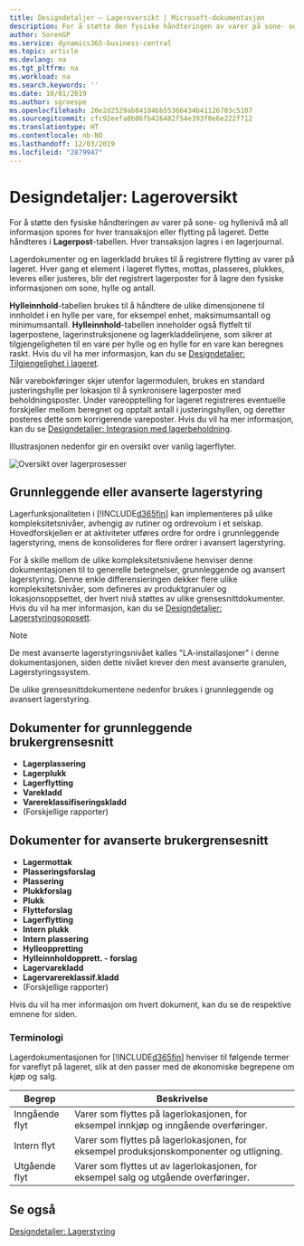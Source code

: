 ```yaml
---
title: Designdetaljer – Lageroversikt | Microsoft-dokumentasjon
description: For å støtte den fysiske håndteringen av varer på sone- og hyllenivå må all informasjon spores for hver transaksjon eller flytting på lageret. Dette håndteres i **Lagerpost**-tabellen. Hver transaksjon lagres i en lagerjournal.
author: SorenGP
ms.service: dynamics365-business-central
ms.topic: article
ms.devlang: na
ms.tgt_pltfrm: na
ms.workload: na
ms.search.keywords: ''
ms.date: 10/01/2019
ms.author: sgroespe
ms.openlocfilehash: 20e2d2529ab84184bb55366434b41126703c5107
ms.sourcegitcommit: cfc92eefa8b06fb426482f54e393f0e6e222f712
ms.translationtype: HT
ms.contentlocale: nb-NO
ms.lasthandoff: 12/03/2019
ms.locfileid: "2879947"
---
```

# <a name="design-details-warehouse-overview"></a>Designdetaljer: Lageroversikt
For å støtte den fysiske håndteringen av varer på sone- og hyllenivå må all informasjon spores for hver transaksjon eller flytting på lageret. Dette håndteres i **Lagerpost**-tabellen. Hver transaksjon lagres i en lagerjournal.  

Lagerdokumenter og en lagerkladd brukes til å registrere flytting av varer på lageret. Hver gang et element i lageret flyttes, mottas, plasseres, plukkes, leveres eller justeres, blir det registrert lagerposter for å lagre den fysiske informasjonen om sone, hylle og antall.

**Hylleinnhold**-tabellen brukes til å håndtere de ulike dimensjonene til innholdet i en hylle per vare, for eksempel enhet, maksimumsantall og minimumsantall. **Hylleinnhold**-tabellen inneholder også flytfelt til lagerpostene, lagerinstruksjonene og lagerkladdelinjene, som sikrer at tilgjengeligheten til en vare per hylle og en hylle for en vare kan beregnes raskt. Hvis du vil ha mer informasjon, kan du se [Designdetaljer: Tilgjengelighet i lageret](design-details-availability-in-the-warehouse.md).  

Når varebokføringer skjer utenfor lagermodulen, brukes en standard justeringshylle per lokasjon til å synkronisere lagerposter med beholdningsposter. Under vareopptelling for lageret registreres eventuelle forskjeller mellom beregnet og opptalt antall i justeringshyllen, og deretter posteres dette som korrigerende vareposter. Hvis du vil ha mer informasjon, kan du se [Designdetaljer: Integrasjon med lagerbeholdning](design-details-integration-with-inventory.md).  

Illustrasjonen nedenfor gir en oversikt over vanlig lagerflyter.  

![Oversikt over lagerprosesser](media/design_details_warehouse_management_overview.png "Oversikt over lagerprosesser")  

## <a name="basic-or-advanced-warehousing"></a>Grunnleggende eller avanserte lagerstyring  
Lagerfunksjonaliteten i [!INCLUDE[d365fin](includes/d365fin_md.md)] kan implementeres på ulike kompleksitetsnivåer, avhengig av rutiner og ordrevolum i et selskap. Hovedforskjellen er at aktiviteter utføres ordre for ordre i grunnleggende lagerstyring, mens de konsolideres for flere ordrer i avansert lagerstyring.  

 For å skille mellom de ulike kompleksitetsnivåene henviser denne dokumentasjonen til to generelle betegnelser, grunnleggende og avansert lagerstyring. Denne enkle differensieringen dekker flere ulike kompleksitetsnivåer, som defineres av produktgranuler og lokasjonsoppsettet, der hvert nivå støttes av ulike grensesnittdokumenter. Hvis du vil ha mer informasjon, kan du se [Designdetaljer: Lagerstyringsoppsett](design-details-warehouse-setup.md).  

> [!NOTE]  
>  De mest avanserte lagerstyringsnivået kalles "LA-installasjoner" i denne dokumentasjonen, siden dette nivået krever den mest avanserte granulen, Lagerstyringssystem.  

 De ulike grensesnittdokumentene nedenfor brukes i grunnleggende og avansert lagerstyring.  

## <a name="basic-ui-documents"></a>Dokumenter for grunnleggende brukergrensesnitt  

-   **Lagerplassering**  
-   **Lagerplukk**  
-   **Lagerflytting**  
-   **Varekladd**  
-   **Varereklassifiseringskladd**  
-   (Forskjellige rapporter)  

## <a name="advanced-ui-documents"></a>Dokumenter for avanserte brukergrensesnitt  

-   **Lagermottak**  
-   **Plasseringsforslag**  
-   **Plassering**  
-   **Plukkforslag**  
-   **Plukk**  
-   **Flytteforslag**  
-   **Lagerflytting**  
-   **Intern plukk**  
-   **Intern plassering**  
-   **Hylleoppretting**  
-   **Hylleinnholdopprett. - forslag**  
-   **Lagervarekladd**  
-   **Lagervarereklassif.kladd**  
-   (Forskjellige rapporter)  

Hvis du vil ha mer informasjon om hvert dokument, kan du se de respektive emnene for siden.  

### <a name="terminology"></a>Terminologi  
Lagerdokumentasjonen for [!INCLUDE[d365fin](includes/d365fin_md.md)] henviser til følgende termer for vareflyt på lageret, slik at den passer med de økonomiske begrepene om kjøp og salg.  

|Begrep|Beskrivelse|  
|----------|---------------------------------------|  
|Inngående flyt|Varer som flyttes på lagerlokasjonen, for eksempel innkjøp og inngående overføringer.|  
|Intern flyt|Varer som flyttes på lagerlokasjonen, for eksempel produksjonskomponenter og utligning.|  
|Utgående flyt|Varer som flyttes ut av lagerlokasjonen, for eksempel salg og utgående overføringer.|  

## <a name="see-also"></a>Se også  
 [Designdetaljer: Lagerstyring](design-details-warehouse-management.md)
